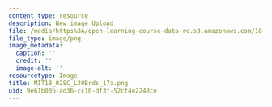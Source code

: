 ```yaml
---
content_type: resource
description: New image Upload
file: /media/https%3A/open-learning-course-data-rc.s3.amazonaws.com/18-02sc-multivariable-calculus-fall-2010/9e61b00bad36cc10df3f52cf4e2248ce_MIT18_02SC_L30Brds_17a.png
file_type: image/png
image_metadata:
  caption: ''
  credit: ''
  image-alt: ''
resourcetype: Image
title: MIT18_02SC_L30Brds_17a.png
uid: 9e61b00b-ad36-cc10-df3f-52cf4e2248ce
---
```

